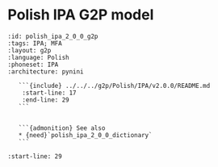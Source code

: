 
# Polish IPA G2P model

``````{g2p} Polish IPA G2P model
:id: polish_ipa_2_0_0_g2p
:tags: IPA; MFA
:layout: g2p
:language: Polish
:phoneset: IPA
:architecture: pynini

   ```{include} ../../../g2p/Polish/IPA/v2.0.0/README.md
    :start-line: 17
    :end-line: 29
   ```


   ```{admonition} See also
   * {need}`polish_ipa_2_0_0_dictionary`
   ```
``````

```{include} ../../../g2p/Polish/IPA/v2.0.0/README.md
:start-line: 29
```
